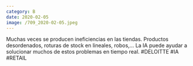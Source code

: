 ```yaml
--- 
category: B 
date: 2020-02-05 
image: /709_2020-02-05.jpeg 
--- 
```


Muchas veces se producen ineficiencias en las tiendas. Productos desordenados, roturas de stock en lineales, robos,... La IA puede ayudar a solucionar muchos de estos problemas en tiempo real. #DELOITTE #IA #RETAIL
